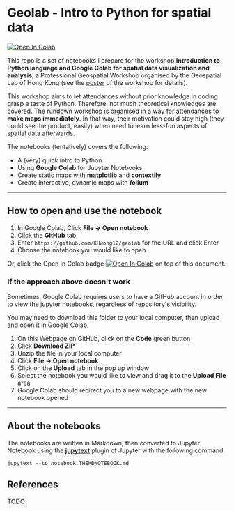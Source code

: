 # Geolab - Intro to Python for spatial data

[![Open In Colab](https://colab.research.google.com/assets/colab-badge.svg)](https://colab.research.google.com/github/KHwong12/geolab)


This repo is a set of notebooks I prepare for the workshop **Introduction to Python language and Google Colab for spatial data visualization and analysis**, a Professional Geospatial Workshop organised by the Geospatial Lab of Hong Kong (see the [poster](https://csdigeolab.gov.hk/en/upcoming-events/professional-geospatial-talk-1015-1022) of the workshop for details).

This workshop aims to let attendances without prior knowledge in coding grasp a taste of Python. Therefore, not much theoretical knowledges are covered. The rundown workshop is organised in a way for attendances to **make maps immediately**. In that way, their motivation could stay high (they could see the product, easily) when need to learn less-fun aspects of spatial data afterwards.

The notebooks (tentatively) covers the following:

- A (very) quick intro to Python
- Using **Google Colab** for Jupyter Notebooks
- Create static maps with **matplotlib** and **contextily**
- Create interactive, dynamic maps with **folium**

---

## How to open and use the notebook

1. In Google Colab, Click **File -> Open notebook** 
2. Click the **GitHub** tab
3. Enter `https://github.com/KHwong12/geolab` for the URL and click Enter
4. Choose the notebook you would like to open

Or, click the Open in Colab badge [![Open In Colab](https://colab.research.google.com/assets/colab-badge.svg)](https://colab.research.google.com/github/KHwong12/geolab) on top of this document.

### If the approach above doesn't work

Sometimes, Google Colab requires users to have a GitHub account in order to view the jupyter notebooks, regardless of repository's visibility.

You may need to download this folder to your local computer, then upload and open it in Google Colab.

1. On this Webpage on GitHub, click on the **Code** green button
2. Click **Download ZIP**
3. Unzip the file in your local computer
4. Click **File -> Open notebook** 
5. Click on the **Upload** tab in the pop up window
6. Select the notebook you would like to view and drag it to the **Upload File** area
7. Google Colab should redirect you to a new webpage with the new notebook opened

---

## About the notebooks

The notebooks are written in Markdown, then converted to Jupyter Notebook using the **[jupytext](https://github.com/mwouts/jupytext)** plugin of Jupyter with the following command.

```
jupytext --to notebook THEMDNOTEBOOK.md
```

## References

TODO

